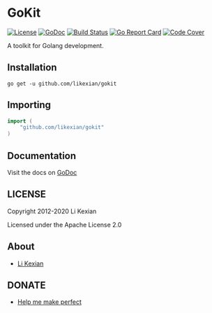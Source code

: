 # GoKit

[![License](https://img.shields.io/badge/license-Apache%202.0-blue.svg)](LICENSE)
[![GoDoc](https://godoc.org/github.com/likexian/gokit?status.svg)](https://godoc.org/github.com/likexian/gokit)
[![Build Status](https://travis-ci.org/likexian/gokit.svg?branch=master)](https://travis-ci.org/likexian/gokit)
[![Go Report Card](https://goreportcard.com/badge/github.com/likexian/gokit)](https://goreportcard.com/report/github.com/likexian/gokit)
[![Code Cover](https://codecov.io/gh/likexian/gokit/graph/badge.svg)](https://codecov.io/gh/likexian/gokit)

A toolkit for Golang development.

## Installation

```shell
go get -u github.com/likexian/gokit
```

## Importing

```go
import (
    "github.com/likexian/gokit"
)
```

## Documentation

Visit the docs on [GoDoc](https://godoc.org/github.com/likexian/gokit)

## LICENSE

Copyright 2012-2020 Li Kexian

Licensed under the Apache License 2.0

## About

- [Li Kexian](https://www.likexian.com/)

## DONATE

- [Help me make perfect](https://www.likexian.com/donate/)
